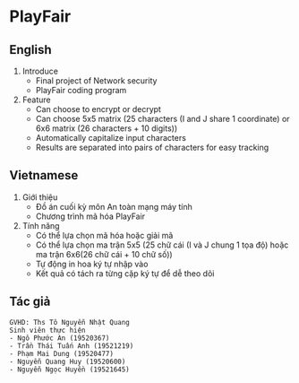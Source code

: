 # PlayFair

## English  
1. Introduce 
      - Final project of Network security  
      - PlayFair coding program  
2. Feature  
      - Can choose to encrypt or decrypt  
      - Can choose 5x5 matrix (25 characters (I and J share 1 coordinate) or 6x6 matrix (26 characters + 10 digits))  
      - Automatically capitalize input characters  
      - Results are separated into pairs of characters for easy tracking  
   
## Vietnamese
1. Giới thiệu
      - Đồ án cuối kỳ môn An toàn mạng máy tính   
      - Chương trình mã hóa PlayFair
2. Tính năng  
      - Có thể lựa chọn mã hóa hoặc giải mã  
      - Có thể lựa chọn ma trận 5x5 (25 chữ cái (I và J chung 1 tọa độ) hoặc ma trận 6x6(26 chữ cái + 10 chữ số))  
      - Tự động in hoa ký tự nhập vào  
      - Kết quả có tách ra từng cặp ký tự để dễ theo dõi  
      
## Tác giả  
    GVHD: Ths Tô Nguyễn Nhật Quang
    Sinh viên thực hiện
    - Ngô Phước An (19520367)
    - Trần Thái Tuấn Anh (19521219)
    - Phạm Mai Dung (19520477)
    - Nguyễn Quang Huy (19520600)
    - Nguyễn Ngọc Huyền (19521645)
